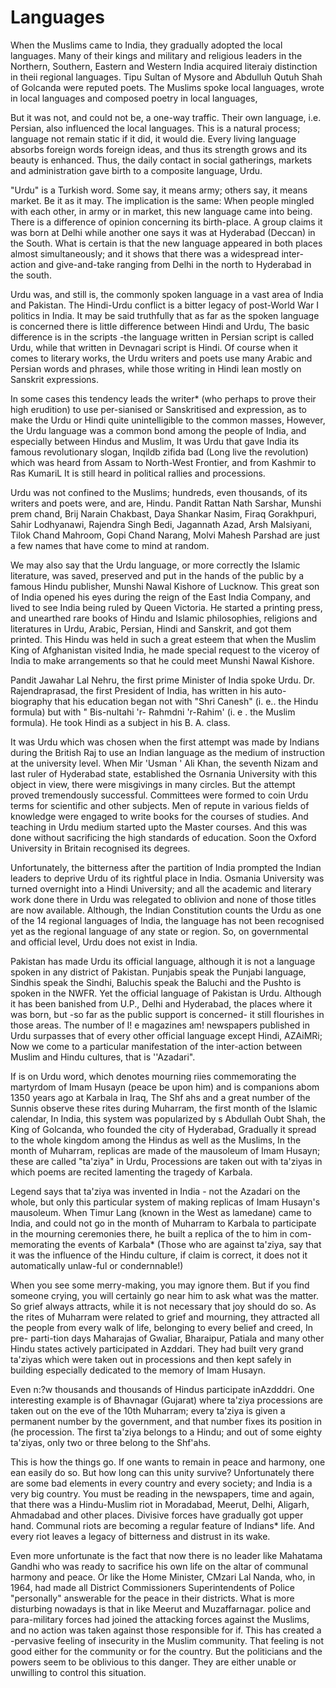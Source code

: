Languages
=========

When the Muslims came to India, they gradually adopted the local
languages. Many of their kings and military and religious leaders in the
Northern, Southern, Eastern and Western India acquired literaiy
distinction in theii regional languages. Tipu Sultan of Mysore and
Abdulluh Qutuh Shah of Golcanda were reputed poets. The Muslims spoke
local languages, wrote in local languages and composed poetry in local
languages,

But it was not, and could not be, a one-way traffic. Their own
language, i.e. Persian, also influenced the local languages. This is a
natural process; language not remain static if it did, it would die.
Every living language absorbs foreign words foreign ideas, and thus its
strength grows and its beauty is enhanced. Thus, the daily contact in
social gatherings, markets and administration gave birth to a composite
language, Urdu.

"Urdu" is a Turkish word. Some say, it means army; others say, it means
market. Be it as it may. The implication is the same: When people
mingled with each other, in army or in market, this new language came
into being. There is a difference of opinion concerning its birth-place.
A group claims it was born at Delhi while another one says it was at
Hyderabad (Deccan) in the South. What is certain is that the new
language appeared in both places almost simultaneously; and it shows
that there was a widespread inter-action and give-and-take ranging from
Delhi in the north to Hyderabad in the south.

Urdu was, and still is, the commonly spoken language in a vast area of
India and Pakistan. The Hindi-Urdu conflict is a bitter legacy of
post-World War I politics in India. It may be said truthfully that as
far as the spoken language is concerned there is little difference
between Hindi and Urdu, The basic difference is in the scripts -the
language written in Persian script is called Urdu, while that written in
Devnagari script is Hindi. Of course when it comes to literary works,
the Urdu writers and poets use many Arabic and Persian words and
phrases, while those writing in Hindi lean mostly on Sanskrit
expressions.

In some cases this tendency leads the writer\* (who perhaps to prove
their high erudition) to use per-sianised or Sanskritised and
expression, as to make the Urdu or Hindi quite unintelligible to the
common masses, However, the Urdu language was a common bond among the
people of India, and especially between Hindus and Muslim, It was Urdu
that gave India its famous revolutionary slogan, Inqildb zifida bad
(Long live the revolution) which was heard from Assam to North-West
Frontier, and from Kashmir to Ras KumariL It is still heard in political
rallies and processions.

Urdu was not confined to the Muslims; hundreds, even thousands, of its
writers and poets were, and are, Hindu. Pandit Rattan Nath Sarshar,
Munshi prem chand, Brij Narain Chakbast, Daya Shankar Nasim, Firaq
Gorakhpuri, Sahir Lodhyanawi, Rajendra Singh Bedi, Jagannath Azad, Arsh
Malsiyani, Tilok Chand Mahroom, Gopi Chand Narang, Molvi Mahesh Parshad
are just a few names that have come to mind at random.

We may also say that the Urdu language, or more correctly the Islamic
literature, was saved, preserved and put in the hands of the public by a
famous Hindu publisher, Munshi Nawal Kishore of Lucknow. This great son
of India opened his eyes during the reign of the East India Company, and
lived to see India being ruled by Queen Victoria. He started a printing
press, and unearthed rare books of Hindu and Islamic philosophies,
religions and literatures in Urdu, Arabic, Persian, Hindi and Sanskrit,
and got them printed. This Hindu was held in such a great esteem that
when the Muslim King of Afghanistan visited India, he made special
request to the viceroy of India to make arrangements so that he could
meet Munshi Nawal Kishore.

Pandit Jawahar Lal Nehru, the first prime Minister of India spoke Urdu.
Dr. Rajendraprasad, the first President of India, has written in his
auto-biography that his education began not with "Shri Canesh" (i. e..
the Hindu formula) but with " Bis-nultahi 'r- Rahmdni 'r-Rahim' (i. e .
the Muslim formula). He took Hindi as a subject in his B. A. class.

It was Urdu which was chosen when the first attempt was made by Indians
during the British Raj to use an Indian language as the medium of
instruction at the university level. When Mir 'Usman ' Ali Khan, the
seventh Nizam and last ruler of Hyderabad state, established the
Osrnania University with this object in view, there were misgivings in
many circles. But the attempt proved tremendously successful. Committees
were formed to coin Urdu terms for scientific and other subjects. Men of
repute in various fields of knowledge were engaged to write books for
the courses of studies. And teaching in Urdu medium started upto the
Master courses. And this was done without sacrificing the high standards
of education. Soon the Oxford University in Britain recognised its
degrees.

Unfortunately, the bitterness after the partition of India prompted the
Indian leaders to deprive Urdu of its rightful place in India. Osmania
University was turned overnight into a Hindi University; and all the
academic and literary work done there in Urdu was relegated to oblivion
and none of those titles are now available. Although, the Indian
Constitution counts the Urdu as one of the 14 regional languages of
India, the language has not been recognised yet as the regional language
of any state or region. So, on governmental and official level, Urdu
does not exist in India.

Pakistan has made Urdu its official language, although it is not a
language spoken in any district of Pakistan. Punjabis speak the Punjabi
language, Sindhis speak the Sindhi, Baluchis speak the Baluchi and the
Pushto is spoken in the NWFR. Yet the official language of Pakistan is
Urdu. Although it has been banished from U.P., Delhi and Hyderabad, the
places where it was born, but -so far as the public support is
concerned- it still flourishes in those areas. The number of l! e
magazines am! newspapers published in Urdu surpasses that of every other
official language except Hindi, AZAiMRi; Now we come to a particular
manifestation of the inter-action between Muslim and Hindu cultures,
that is ''Azadari".

If is on Urdu word, which denotes mourning riies commemorating the
martyrdom of Imam Husayn (peace be upon him) and is companions abom 1350
years ago at Karbala in Iraq, The Shf ahs and a great number of the
Sunnis observe these rites during Muharram, the first month of the
Islamic calendar, In India, this system was popularized by s Abdullah
Oubt Shah, the King of Golcanda, who founded the city of Hyderabad,
Gradually it spread to the whole kingdom among the Hindus as well as the
Muslims, In the month of Muharram, replicas are made of the mausoleum of
Imam Husayn; these are called "ta'ziya" in Urdu, Processions are taken
out with ta'ziyas in which poems are recited lamenting the tragedy of
Karbala.

Legend says that ta'ziya was invented in India - not the Azadari on the
whole, but only this particular system of making replicas of Imam
Husayn's mausoleum. When Timur Lang (known in the West as lamedane) came
to India, and could not go in the month of Muharram to Karbala to
participate in the mourning ceremonies there, he built a replica of the
to him in com- memorating the events of Karbala\* (Those who are against
ta'ziya, say that it was the influence of the Hindu culture, if claim is
correct, it does not it automatically unlaw-ful or condernnable!)

When you see some merry-making, you may ignore them. But if you find
someone crying, you will certainly go near him to ask what was the
matter. So grief always attracts, while it is not necessary that joy
should do so. As the rites of Muharram were related to grief and
mourning, they attracted all the people from every walk of life,
belonging to every belief and creed, In pre- parti-tion days Maharajas
of Gwaliar, Bharaipur, Patiala and many other Hindu states actively
participated in Azddari. They had built very grand ta'ziyas which were
taken out in processions and then kept safely in building especially
dedicated to the memory of Imam Husayn.

Even n:?w thousands and thousands of Hindus participate inAzdddri. One
interesting example is of Bhavnagar (Gujarat) where ta'ziya processions
are taken out on the eve of the 10th Muharram; every ta'ziya is given a
permanent number by the government, and that number fixes its position
in (he procession. The first ta'ziya belongs to a Hindu; and out of some
eighty ta'ziyas, only two or three belong to the Shf'ahs.

This is how the things go. If one wants to remain in peace and harmony,
one ean easily do so. But how long can this unity survive? Unfortunately
there are some bad elements in every country and every society; and
India is a very big country. You must be reading in the newspapers, time
and again, that there was a Hindu-Muslim riot in Moradabad, Meerut,
Delhi, Aligarh, Ahmadabad and other places. Divisive forces have
gradually got upper hand. Communal riots are becoming a regular feature
of Indians\* life. And every riot leaves a legacy of bitterness and
distrust in its wake.

Even more unfortunate is the fact that now there is no leader like
Mahatama Gandhi who was ready to sacrifice his own life on the altar of
communal harmony and peace. Or like the Home Minister, CMzari Lal Nanda,
who, in 1964, had made all District Commissioners Superintendents of
Police "personally" answerable for the peace in their districts. What is
more disturbing nowadays is that in like Meerut and Muzaffarnagar.
police and para-military forces had joined the attacking forces against
the Muslims, and no action was taken against those responsible for if.
This has created a -pervasive feeling of insecurity in the Muslim
community. That feeling is not good either for the community or for the
country. But the politicians and the powers seem to be oblivious to this
danger. They are either unable or unwilling to control this situation.


